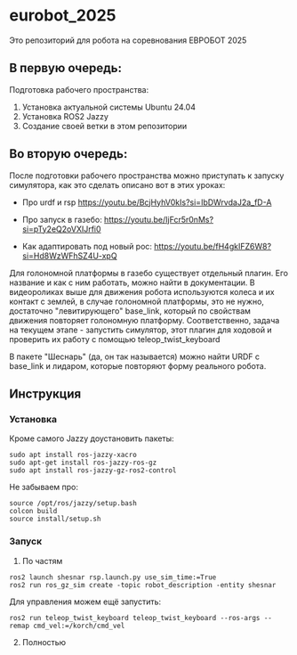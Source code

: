 # eurobot_2025

Это репозиторий для робота на соревнования ЕВРОБОТ 2025

## В первую очередь:

Подготовка рабочего пространства:

1) Установка актуальной системы Ubuntu 24.04
2) Установка ROS2 Jazzy
3) Создание своей ветки в этом репозитории


## Во вторую очередь:

После подготовки рабочего пространства можно приступать к запуску симулятора, как это сделать описано вот в этих уроках:

- Про urdf и rsp https://youtu.be/BcjHyhV0kIs?si=IbDWrvdaJ2a_fD-A

- Про запуск в газебо: https://youtu.be/IjFcr5r0nMs?si=pTy2eQ2oVXIJrfi0

- Как адаптировать под новый рос: https://youtu.be/fH4gkIFZ6W8?si=Hd8WzWFhSZ4U-xpQ 


Для голономной платформы в газебо существует отдельный плагин. Его название и как с ним работать, можно найти в документации. В видеороликах выше для движения робота используются колеса и их контакт с землей, в случае голономной платформы, это не нужно, достаточно "левитирующего" base_link, который по свойствам движения повторяет голономную платформу.  Соответственно, задача на текущем этапе - запустить симулятор, этот плагин для ходовой и проверить их работу с помощью teleop_twist_keyboard

В пакете "Шеснарь" (да, он так называется) можно найти URDF с base_link и лидаром, которые повторяют форму реального робота.

## Инструкция

### Установка

Кроме самого Jazzy доустановить пакеты:

```
sudo apt install ros-jazzy-xacro
sudo apt-get install ros-jazzy-ros-gz
sudo apt install ros-jazzy-gz-ros2-control 
```

Не забываем про:
```
source /opt/ros/jazzy/setup.bash
colcon build
source install/setup.sh
```

### Запуск

1. По частям 
``` 
ros2 launch shesnar rsp.launch.py use_sim_time:=True
ros2 run ros_gz_sim create -topic robot_description -entity shesnar
```

Для управления можем ещё запустить:
``` 
ros2 run teleop_twist_keyboard teleop_twist_keyboard --ros-args --remap cmd_vel:=/korch/cmd_vel
```

2. Полностью
